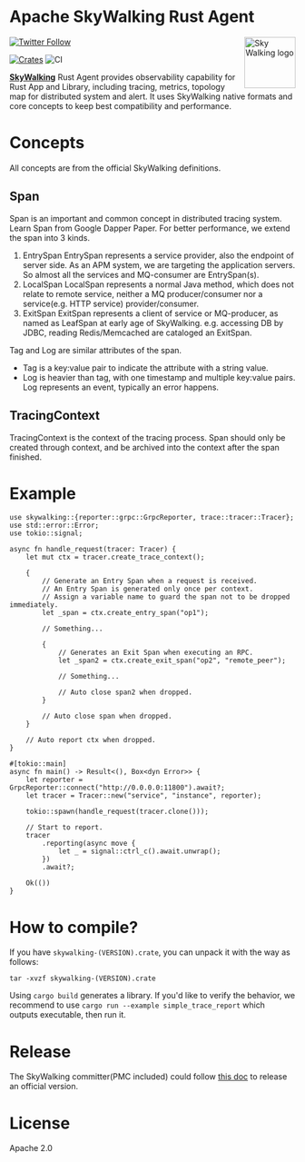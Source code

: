 Apache SkyWalking Rust Agent
==========

<img src="http://skywalking.apache.org/assets/logo.svg" alt="Sky Walking logo" height="90px" align="right" />

[![Twitter Follow](https://img.shields.io/twitter/follow/asfskywalking.svg?style=for-the-badge&label=Follow&logo=twitter)](https://twitter.com/AsfSkyWalking)

[![Crates](https://img.shields.io/badge/skywalking-crates.io-blue)](https://crates.io/crates/skywalking)
![CI](https://github.com/apache/skywalking-rust/workflows/CI/badge.svg?branch=master)

[**SkyWalking**](https://github.com/apache/skywalking) Rust Agent provides observability capability for Rust App and
Library, including tracing, metrics, topology map for distributed system and alert. It uses SkyWalking native formats
and core concepts to keep best compatibility and performance.

# Concepts

All concepts are from the official SkyWalking definitions.

## Span

Span is an important and common concept in distributed tracing system. Learn Span from Google Dapper Paper. For better
performance, we extend the span into 3 kinds.

1. EntrySpan EntrySpan represents a service provider, also the endpoint of server side. As an APM system, we are
   targeting the application servers. So almost all the services and MQ-consumer are EntrySpan(s).
2. LocalSpan LocalSpan represents a normal Java method, which does not relate to remote service, neither a MQ
   producer/consumer nor a service(e.g. HTTP service) provider/consumer.
3. ExitSpan ExitSpan represents a client of service or MQ-producer, as named as LeafSpan at early age of SkyWalking.
   e.g. accessing DB by JDBC, reading Redis/Memcached are cataloged an ExitSpan.

Tag and Log are similar attributes of the span.

- Tag is a key:value pair to indicate the attribute with a string value.
- Log is heavier than tag, with one timestamp and multiple key:value pairs. Log represents an event, typically an error
  happens.

## TracingContext

TracingContext is the context of the tracing process. Span should only be created through context, and be archived into
the context after the span finished.

# Example

```rust, no_run
use skywalking::{reporter::grpc::GrpcReporter, trace::tracer::Tracer};
use std::error::Error;
use tokio::signal;

async fn handle_request(tracer: Tracer) {
    let mut ctx = tracer.create_trace_context();

    {
        // Generate an Entry Span when a request is received.
        // An Entry Span is generated only once per context.
        // Assign a variable name to guard the span not to be dropped immediately.
        let _span = ctx.create_entry_span("op1");

        // Something...

        {
            // Generates an Exit Span when executing an RPC.
            let _span2 = ctx.create_exit_span("op2", "remote_peer");

            // Something...

            // Auto close span2 when dropped.
        }

        // Auto close span when dropped.
    }

    // Auto report ctx when dropped.
}

#[tokio::main]
async fn main() -> Result<(), Box<dyn Error>> {
    let reporter = GrpcReporter::connect("http://0.0.0.0:11800").await?;
    let tracer = Tracer::new("service", "instance", reporter);

    tokio::spawn(handle_request(tracer.clone()));

    // Start to report.
    tracer
        .reporting(async move {
            let _ = signal::ctrl_c().await.unwrap();
        })
        .await?;

    Ok(())
}
```

# How to compile?

If you have `skywalking-(VERSION).crate`, you can unpack it with the way as follows:

```shell
tar -xvzf skywalking-(VERSION).crate
```

Using `cargo build` generates a library. If you'd like to verify the behavior, we recommend to
use `cargo run --example simple_trace_report`
which outputs executable, then run it.

# Release

The SkyWalking committer(PMC included) could follow [this doc](Release-guide.md) to release an official version.

# License

Apache 2.0
